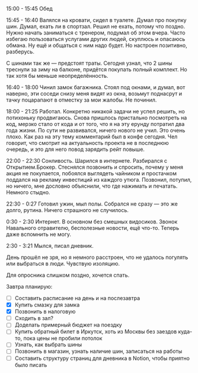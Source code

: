 15:00 - 15:45 Обед

15:45 - 16:40 Валялся на кровати, сидел в туалете. Думал про покупку шин. Думал, ехать ли в спортзал. Решил не ехать, потому что поздно. Нужно начать заниматься с тренером, подумал об этом вчера. Часто избегаю пользоваться услугами других людей, скуплюсь и опасаюсь обмана. Ну ещё и общаться с ним надо будет. Но настроен позитивно, разберусь.

С шинами так же — предстоят траты. Сегодня узнал, что 2 шины треснули за зиму на балконе, придётся покупать полный комплект. Но так хотя бы меньше неопределённость.

16:40 - 18:00 Чинил замок багажника. Стоял под окнами, и думал, вот наверно, эти соседи снизу меня видят из окна, возьмут поднасрут и тачку поцарапают в отместку за мои жалобы. Не починил.

18:00 - 21:25 Работал. Конкретно никакой задачи не успел решить, но потихоньку продвигаюсь. Снова пришлось пристально посмотреть на код, мерзко стало от кода и от того, что я на эту ерунду потратил два года жизни. По сути не развивался, ничего нового не учил. Это очень плохо. Как раз на эту тему комментарий был в конфе сегодня. Чел говорит, что смотрит на актуальность проекта не в последнюю очередь, и это для него повод зарядить рейт повыше.

22:00 - 22:30 Сонливость. Шарился в интернете. Разбирался с Открытием.Брокер. Стеснялся позвонить и спросить, почему у меня акция не покупается, побоялся выглядеть чайником и простачком поддался на рекламу инвестиций из каждого утюга. Позвонил, потупил, но ничего, мне дословно объяснили, что где нажимать и печатать. Немного стыдно.

22:30 - 0:27 Готовил ужин, мыл полы. Собрался не сразу — это же долго, рутина. Ничего страшного не случилось.

0:30 - 2:30 Интернет. В основном без смешных видосиков. Звонок Навального отравителю, бесполезные новости, ещё что-то. Теперь даже вспомнить не могу.

2:30 - 3:21 Мылся, писал дневник.

  

День прошёл не зря, но я немного расстроен, что не удалось погулять или выбраться в люди. Чувствую изоляцию.

Для опросника слишком поздно, хочется спать.

Завтра планирую:

- [ ] Составить расписание на день и на послезавтра
- [x] Купить смазку для замка
- [x] Позвонить в налоговую
- [ ] Сходить в зал?
- [ ] Доделать примерный бюджет на поездку
- [ ] Купить обратный билет в Иркутск, хоть из Москвы без заездов куда-то, пока цены не пробили потолок
- [ ] Узнать, как выбрать шины
- [ ] Позвонить в магазин, узнать наличие шин, записаться на работы
- [ ] Составить структуру страниц для дневника в Notion, чтобы приятно было писать